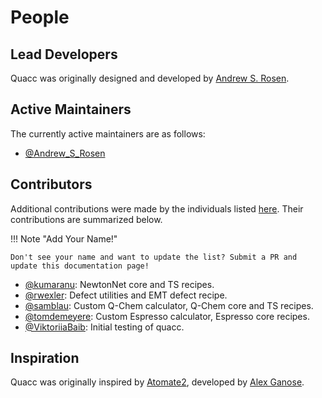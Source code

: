 # People

## Lead Developers

Quacc was originally designed and developed by [Andrew S. Rosen](https://cbe.princeton.edu/people/andrew-rosen).

## Active Maintainers

The currently active maintainers are as follows:

- [@Andrew_S_Rosen](https://github.com/Quantum-Accelerators/quacc)

## Contributors

Additional contributions were made by the individuals listed [here](https://github.com/quantum-accelerators/quacc/graphs/contributors). Their contributions are summarized below.

!!! Note "Add Your Name!"

    Don't see your name and want to update the list? Submit a PR and update this documentation page!

- [@kumaranu](https://github.com/kumaranu): NewtonNet core and TS recipes.
- [@rwexler](https://github.com/rwexler): Defect utilities and EMT defect recipe.
- [@samblau](https://github.com/samblau): Custom Q-Chem calculator, Q-Chem core and TS recipes.
- [@tomdemeyere](https://github.com/tomdemeyere): Custom Espresso calculator, Espresso core recipes.
- [@ViktoriiaBaib](https://github.com/ViktoriiaBaib): Initial testing of quacc.

## Inspiration

Quacc was originally inspired by [Atomate2](https://github.com/materialsproject/atomate2), developed by [Alex Ganose](https://www.imperial.ac.uk/people/a.ganose).
